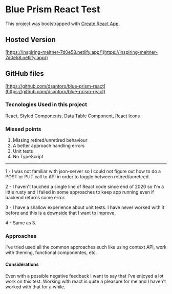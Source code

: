 # Blue Prism React Test

This project was bootstrapped with [Create React App](https://github.com/facebook/create-react-app).

## Hosted Version

[https://inspiring-meitner-7d0e58.netlify.app/](https://inspiring-meitner-7d0e58.netlify.app/)

## GitHub files
[https://github.com/dsantoro/blue-prism-react](https://github.com/dsantoro/blue-prism-react)

### Tecnologies Used in this project

React, Styled Components, Data Table Component, React Icons

### Missed points

1. Missing retired/unretired behaviour
2. A better approach handling errors
3. Unit tests
4. No TypeScript

---

1 - I was not familiar with json-server so I could not figure out how to do a POST or PUT call to API in order to toggle between retired/unretired.

2 - I haven't touched a single line of React code since end of 2020 so I'm a little rusty and I failed in some approaches to keep app running even if backend returns some error.

3 - I have a shallow experience about unit tests. I have never worked with it before and this is a downside that I want to improve.

4 - Same as 3.

### Approaches

I've tried used all the common approaches such like using context API, work with theming, functional componentes, etc.

#### Considerations

Even with a possible negative feedback I want to say that I've enjoyed a lot work on this test. Working with react is quite a pleasure for me and I haven't worked with that for a while.